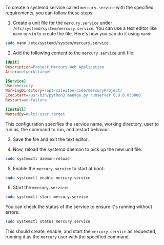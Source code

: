 To create a systemd service called `mercury.service` with the specified requirements, you can follow these steps:

1. Create a unit file for the `mercury.service` under `/etc/systemd/system/mercury.service`. You can use a text editor like `nano` or `vim` to create the file. Here's how you can do it using `nano`:

```bash
sudo nano /etc/systemd/system/mercury.service
```

2. Add the following content to the `mercury.service` unit file:

```ini
[Unit]
Description=Project Mercury Web Application
After=network.target

[Service]
User=mercury
WorkingDirectory=/opt/caleston-code/mercuryProject/
ExecStart=/usr/bin/python3 manage.py runserver 0.0.0.0:8000
Restart=on-failure

[Install]
WantedBy=multi-user.target
```

This configuration specifies the service name, working directory, user to run as, the command to run, and restart behavior.

3. Save the file and exit the text editor.

4. Now, reload the systemd daemon to pick up the new unit file:

```bash
sudo systemctl daemon-reload
```

5. Enable the `mercury.service` to start at boot:

```bash
sudo systemctl enable mercury.service
```

6. Start the `mercury.service`:

```bash
sudo systemctl start mercury.service
```

You can check the status of the service to ensure it's running without errors:

```bash
sudo systemctl status mercury.service
```

This should create, enable, and start the `mercury.service` as requested, running it as the `mercury` user with the specified command.
